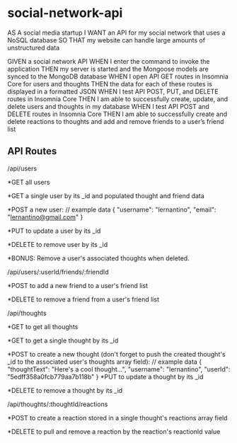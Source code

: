 # social-network-api

AS A social media startup
I WANT an API for my social network that uses a NoSQL database
SO THAT my website can handle large amounts of unstructured data

GIVEN a social network API
WHEN I enter the command to invoke the application
THEN my server is started and the Mongoose models are synced to the MongoDB database
WHEN I open API GET routes in Insomnia Core for users and thoughts
THEN the data for each of these routes is displayed in a formatted JSON
WHEN I test API POST, PUT, and DELETE routes in Insomnia Core
THEN I am able to successfully create, update, and delete users and thoughts in my database
WHEN I test API POST and DELETE routes in Insomnia Core
THEN I am able to successfully create and delete reactions to thoughts and add and remove friends to a user’s friend list

## API Routes

/api/users

*GET all users

*GET a single user by its _id and populated thought and friend data

*POST a new user:
// example data
{
  "username": "lernantino",
  "email": "lernantino@gmail.com"
}

*PUT to update a user by its _id

*DELETE to remove user by its _id

*BONUS: Remove a user's associated thoughts when deleted.


/api/users/:userId/friends/:friendId

*POST to add a new friend to a user's friend list

*DELETE to remove a friend from a user's friend list


/api/thoughts

*GET to get all thoughts

*GET to get a single thought by its _id

*POST to create a new thought (don't forget to push the created thought's _id to the associated user's thoughts array field):
// example data
{
  "thoughtText": "Here's a cool thought...",
  "username": "lernantino",
  "userId": "5edff358a0fcb779aa7b118b"
}
*PUT to update a thought by its _id

*DELETE to remove a thought by its _id


/api/thoughts/:thoughtId/reactions

*POST to create a reaction stored in a single thought's reactions array field

*DELETE to pull and remove a reaction by the reaction's reactionId value